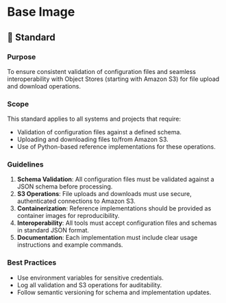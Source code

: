#  Base Image

## 📐 Standard

### Purpose
To ensure consistent validation of configuration files and seamless interoperability with Object Stores (starting with Amazon S3) for file upload and download operations.

### Scope
This standard applies to all systems and projects that require:

- Validation of configuration files against a defined schema.
- Uploading and downloading files to/from Amazon S3.
- Use of Python-based reference implementations for these operations.

### Guidelines
1. **Schema Validation**: All configuration files must be validated against a JSON schema before processing.
2. **S3 Operations**: File uploads and downloads must use secure, authenticated connections to Amazon S3.
3. **Containerization**: Reference implementations should be provided as container images for reproducibility.
4. **Interoperability**: All tools must accept configuration files and schemas in standard JSON format.
5. **Documentation**: Each implementation must include clear usage instructions and example commands.

### Best Practices
- Use environment variables for sensitive credentials.
- Log all validation and S3 operations for auditability.
- Follow semantic versioning for schema and implementation updates.